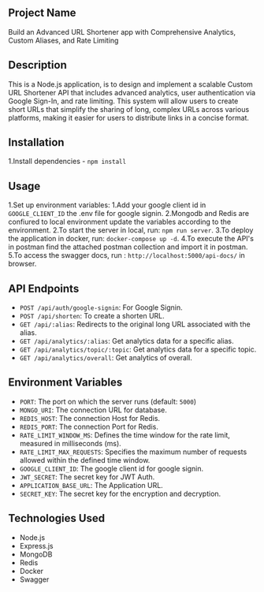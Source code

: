 ## Project Name
Build an Advanced URL Shortener app with Comprehensive Analytics, Custom Aliases, and Rate Limiting

## Description
This is a Node.js application, is to design and implement a scalable Custom URL Shortener API that includes advanced analytics, user authentication via Google Sign-In, and rate limiting. This system will allow users to create short URLs that simplify the sharing of long, complex URLs across various platforms, making it easier for users to distribute links in a concise format.

## Installation
1.Install dependencies - `npm install`

## Usage
1.Set up environment variables: 
    1.Add your google client id in `GOOGLE_CLIENT_ID` the .env file for google signin.
    2.Mongodb and Redis are confiured to local environment update the variables according to the environment.
2.To start the server in local, run: `npm run server`.
3.To deploy the application in docker, run: `docker-compose up -d`.
4.To execute the API's in postman find the attached postman collection and import it in postman.
5.To access the swagger docs, run : `http://localhost:5000/api-docs/` in browser.

## API Endpoints
- `POST /api/auth/google-signin`: For Google Signin.
- `POST /api/shorten`: To create a shorten URL.
- `GET /api/:alias`: Redirects to the original long URL associated with the alias.
- `GET /api/analytics/:alias`: Get analytics data for a specific alias.
- `GET /api/analytics/topic/:topic`: Get analytics data for a specific topic.
- `GET /api/analytics/overall`: Get analytics of overall.

## Environment Variables
- `PORT`: The port on which the server runs (default: `5000`)
- `MONGO_URI`: The connection URL for database.
- `REDIS_HOST`: The connection Host for Redis.
- `REDIS_PORT`: The connection Port for Redis.
- `RATE_LIMIT_WINDOW_MS`: Defines the time window for the rate limit, measured in milliseconds (ms).
- `RATE_LIMIT_MAX_REQUESTS`: Specifies the maximum number of requests allowed within the defined time window.
- `GOOGLE_CLIENT_ID`: The google client id for google signin.
- `JWT_SECRET`: The secret key for JWT Auth.
- `APPLICATION_BASE_URL`: The Application URL.
- `SECRET_KEY`: The secret key for the encryption and decryption.

## Technologies Used
- Node.js
- Express.js
- MongoDB
- Redis
- Docker
- Swagger